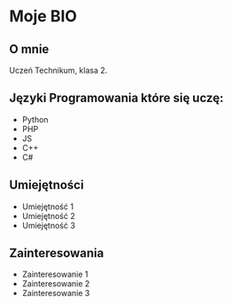 <!DOCTYPE html>
<html>
  <head>
    <title>Moje BIO</title>
  </head>
  <body>
    <h1>Moje BIO</h1>
    <h2>O mnie</h2>
    <p>Uczeń Technikum, klasa 2.</p>
    <h2>Języki Programowania które się uczę: </h2>
    <ul>
      <li>Python</li>
      <li>PHP</li>
      <li>JS</li>
      <li>C++</li>
      <li>C#</li>
    </ul>
    <h2>Umiejętności</h2>
    <ul>
      <li>Umiejętność 1</li>
      <li>Umiejętność 2</li>
      <li>Umiejętność 3</li>
    </ul>
    <h2>Zainteresowania</h2>
    <ul>
      <li>Zainteresowanie 1</li>
      <li>Zainteresowanie 2</li>
      <li>Zainteresowanie 3</li>
    </ul>
  </body>
</html>
